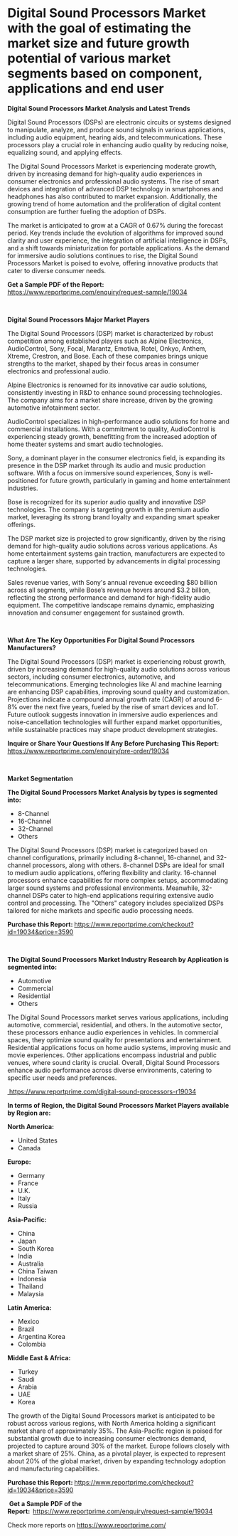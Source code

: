 <p><h1>Digital Sound Processors Market with the goal of estimating the market size and future growth potential of various market segments based on component, applications and end user</h1></p><p><strong>Digital Sound Processors Market Analysis and Latest Trends</strong></p>
<p><p>Digital Sound Processors (DSPs) are electronic circuits or systems designed to manipulate, analyze, and produce sound signals in various applications, including audio equipment, hearing aids, and telecommunications. These processors play a crucial role in enhancing audio quality by reducing noise, equalizing sound, and applying effects.</p><p>The Digital Sound Processors Market is experiencing moderate growth, driven by increasing demand for high-quality audio experiences in consumer electronics and professional audio systems. The rise of smart devices and integration of advanced DSP technology in smartphones and headphones has also contributed to market expansion. Additionally, the growing trend of home automation and the proliferation of digital content consumption are further fueling the adoption of DSPs.</p><p>The market is anticipated to grow at a CAGR of 0.67% during the forecast period. Key trends include the evolution of algorithms for improved sound clarity and user experience, the integration of artificial intelligence in DSPs, and a shift towards miniaturization for portable applications. As the demand for immersive audio solutions continues to rise, the Digital Sound Processors Market is poised to evolve, offering innovative products that cater to diverse consumer needs.</p></p>
<p><strong>Get a Sample PDF of the Report:&nbsp;</strong> <a href="https://www.reportprime.com/enquiry/request-sample/19034?utm_campaign=2983&utm_medium=2&utm_source=Github&utm_content=ia&utm_term=19032025&utm_id=digital-sound-processors">https://www.reportprime.com/enquiry/request-sample/19034</a></p>
<p>&nbsp;</p>
<p><strong>Digital Sound Processors Major Market Players</strong></p>
<p><p>The Digital Sound Processors (DSP) market is characterized by robust competition among established players such as Alpine Electronics, AudioControl, Sony, Focal, Marantz, Emotiva, Rotel, Onkyo, Anthem, Xtreme, Crestron, and Bose. Each of these companies brings unique strengths to the market, shaped by their focus areas in consumer electronics and professional audio.</p><p>Alpine Electronics is renowned for its innovative car audio solutions, consistently investing in R&D to enhance sound processing technologies. The company aims for a market share increase, driven by the growing automotive infotainment sector.</p><p>AudioControl specializes in high-performance audio solutions for home and commercial installations. With a commitment to quality, AudioControl is experiencing steady growth, benefitting from the increased adoption of home theater systems and smart audio technologies.</p><p>Sony, a dominant player in the consumer electronics field, is expanding its presence in the DSP market through its audio and music production software. With a focus on immersive sound experiences, Sony is well-positioned for future growth, particularly in gaming and home entertainment industries.</p><p>Bose is recognized for its superior audio quality and innovative DSP technologies. The company is targeting growth in the premium audio market, leveraging its strong brand loyalty and expanding smart speaker offerings.</p><p>The DSP market size is projected to grow significantly, driven by the rising demand for high-quality audio solutions across various applications. As home entertainment systems gain traction, manufacturers are expected to capture a larger share, supported by advancements in digital processing technologies.</p><p>Sales revenue varies, with Sony's annual revenue exceeding $80 billion across all segments, while Bose’s revenue hovers around $3.2 billion, reflecting the strong performance and demand for high-fidelity audio equipment. The competitive landscape remains dynamic, emphasizing innovation and consumer engagement for sustained growth.</p></p>
<p>&nbsp;</p>
<p><strong>What Are The Key Opportunities For Digital Sound Processors Manufacturers?</strong></p>
<p><p>The Digital Sound Processors (DSP) market is experiencing robust growth, driven by increasing demand for high-quality audio solutions across various sectors, including consumer electronics, automotive, and telecommunications. Emerging technologies like AI and machine learning are enhancing DSP capabilities, improving sound quality and customization. Projections indicate a compound annual growth rate (CAGR) of around 6-8% over the next five years, fueled by the rise of smart devices and IoT. Future outlook suggests innovation in immersive audio experiences and noise-cancellation technologies will further expand market opportunities, while sustainable practices may shape product development strategies.</p></p>
<p><strong>Inquire or Share Your Questions If Any Before Purchasing This Report:</strong> <a href="https://www.reportprime.com/enquiry/pre-order/19034?utm_campaign=2983&utm_medium=2&utm_source=Github&utm_content=ia&utm_term=19032025&utm_id=digital-sound-processors">https://www.reportprime.com/enquiry/pre-order/19034</a></p>
<p>&nbsp;</p>
<p><strong>Market Segmentation</strong></p>
<p><strong>The Digital Sound Processors Market Analysis by types is segmented into:</strong></p>
<p><ul><li>8-Channel</li><li>16-Channel</li><li>32-Channel</li><li>Others</li></ul></p>
<p><p>The Digital Sound Processors (DSP) market is categorized based on channel configurations, primarily including 8-channel, 16-channel, and 32-channel processors, along with others. 8-channel DSPs are ideal for small to medium audio applications, offering flexibility and clarity. 16-channel processors enhance capabilities for more complex setups, accommodating larger sound systems and professional environments. Meanwhile, 32-channel DSPs cater to high-end applications requiring extensive audio control and processing. The "Others" category includes specialized DSPs tailored for niche markets and specific audio processing needs.</p></p>
<p><strong>Purchase this Report:&nbsp;</strong><a href="https://www.reportprime.com/checkout?id=19034&price=3590&utm_campaign=2983&utm_medium=2&utm_source=Github&utm_content=ia&utm_term=19032025&utm_id=digital-sound-processors">https://www.reportprime.com/checkout?id=19034&price=3590</a></p>
<p>&nbsp;</p>
<p><strong>The Digital Sound Processors Market Industry Research by Application is segmented into:</strong></p>
<p><ul><li>Automotive</li><li>Commercial</li><li>Residential</li><li>Others</li></ul></p>
<p><p>The Digital Sound Processors market serves various applications, including automotive, commercial, residential, and others. In the automotive sector, these processors enhance audio experiences in vehicles. In commercial spaces, they optimize sound quality for presentations and entertainment. Residential applications focus on home audio systems, improving music and movie experiences. Other applications encompass industrial and public venues, where sound clarity is crucial. Overall, Digital Sound Processors enhance audio performance across diverse environments, catering to specific user needs and preferences.</p></p>
<p><a href="https://www.reportprime.com/digital-sound-processors-r19034?utm_campaign=2983&utm_medium=2&utm_source=Github&utm_content=ia&utm_term=19032025&utm_id=digital-sound-processors">&nbsp;https://www.reportprime.com/digital-sound-processors-r19034</a></p>
<p><strong>In terms of Region, the Digital Sound Processors Market Players available by Region are:</strong></p>
<p>
    <p> <strong> North America: </strong>
        <ul>
            <li>United States</li>
            <li>Canada</li>
        </ul>
        </p> 
    <p> <strong> Europe: </strong>
        <ul>
            <li>Germany</li>
            <li>France</li>
            <li>U.K.</li>
            <li>Italy</li>
            <li>Russia</li>
        </ul>
        </p> 
    <p> <strong> Asia-Pacific: </strong>
        <ul>
            <li>China</li>
            <li>Japan</li>
            <li>South Korea</li>
            <li>India</li>
            <li>Australia</li>
            <li>China Taiwan</li>
            <li>Indonesia</li>
            <li>Thailand</li>
            <li>Malaysia</li>
        </ul>
        </p> 
    <p> <strong> Latin America: </strong>
        <ul>
            <li>Mexico</li>
            <li>Brazil</li>
            <li>Argentina Korea</li>
            <li>Colombia</li>
        </ul>
        </p> 
    <p> <strong> Middle East & Africa: </strong>
        <ul>
            <li>Turkey</li>
            <li>Saudi</li>
            <li>Arabia</li>
            <li>UAE</li>
            <li>Korea</li>
        </ul>
    </p>
    </p>
<p><p>The growth of the Digital Sound Processors market is anticipated to be robust across various regions, with North America holding a significant market share of approximately 35%. The Asia-Pacific region is poised for substantial growth due to increasing consumer electronics demand, projected to capture around 30% of the market. Europe follows closely with a market share of 25%. China, as a pivotal player, is expected to represent about 20% of the global market, driven by expanding technology adoption and manufacturing capabilities.</p></p>
<p><strong>Purchase this Report: </strong><a href="https://www.reportprime.com/checkout?id=19034&price=3590&utm_campaign=2983&utm_medium=2&utm_source=Github&utm_content=ia&utm_term=19032025&utm_id=digital-sound-processors">https://www.reportprime.com/checkout?id=19034&price=3590</a></p>
<p>&nbsp;<strong>Get a Sample PDF of the Report:&nbsp;&nbsp;</strong><a href="https://www.reportprime.com/enquiry/request-sample/19034?utm_campaign=2983&utm_medium=2&utm_source=Github&utm_content=ia&utm_term=19032025&utm_id=digital-sound-processors">https://www.reportprime.com/enquiry/request-sample/19034</a></p>
<p><strong></strong></p>
<p>Check more reports on <a href="https://www.reportprime.com/?utm_campaign=2983&utm_medium=2&utm_source=Github&utm_content=ia&utm_term=19032025&utm_id=digital-sound-processors">https://www.reportprime.com/</a></p>